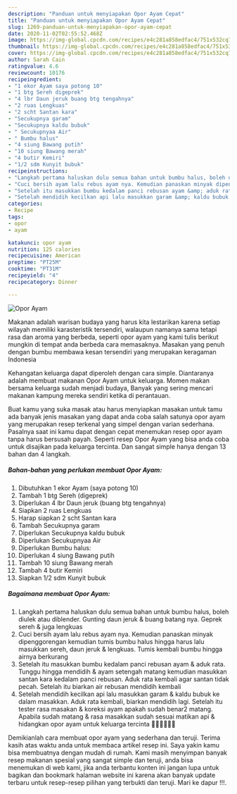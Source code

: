 ```yaml
---
description: "Panduan untuk menyiapakan Opor Ayam Cepat"
title: "Panduan untuk menyiapakan Opor Ayam Cepat"
slug: 1269-panduan-untuk-menyiapakan-opor-ayam-cepat
date: 2020-11-02T02:55:52.468Z
image: https://img-global.cpcdn.com/recipes/e4c281a858edfac4/751x532cq70/opor-ayam-foto-resep-utama.jpg
thumbnail: https://img-global.cpcdn.com/recipes/e4c281a858edfac4/751x532cq70/opor-ayam-foto-resep-utama.jpg
cover: https://img-global.cpcdn.com/recipes/e4c281a858edfac4/751x532cq70/opor-ayam-foto-resep-utama.jpg
author: Sarah Cain
ratingvalue: 4.6
reviewcount: 10176
recipeingredient:
- "1 ekor Ayam saya potong 10"
- "1 btg Sereh digeprek"
- "4 lbr Daun jeruk buang btg tengahnya"
- "2 ruas Lengkuas"
- "2 scht Santan kara"
- "Secukupnya garam"
- "Secukupnya kaldu bubuk"
- " Secukupnyaa Air"
- " Bumbu halus"
- "4 siung Bawang putih"
- "10 siung Bawang merah"
- "4 butir Kemiri"
- "1/2 sdm Kunyit bubuk"
recipeinstructions:
- "Langkah pertama haluskan dulu semua bahan untuk bumbu halus, boleh diulek atau diblender. Gunting daun jeruk &amp; buang batang nya. Geprek sereh &amp; juga lengkuas"
- "Cuci bersih ayam lalu rebus ayam nya. Kemudian panaskan minyak dipenggorengan kemudian tumis bumbu halus hingga harus lalu masukkan sereh, daun jeruk &amp; lengkuas. Tumis kembali bumbu hingga airnya berkurang"
- "Setelah itu masukkan bumbu kedalam panci rebusan ayam &amp; aduk rata. Tunggu hingga mendidih &amp; ayam setengah matang kemudian masukkan santan kara kedalam panci rebusan. Aduk rata kembali agar santan tidak pecah. Setelah itu biarkan air rebusan mendidih kembali"
- "Setelah mendidih kecilkan api lalu masukkan garam &amp; kaldu bubuk ke dalam masakkan. Aduk rata kembali, biarkan mendidih lagi. Setelah itu tester rasa masakan &amp; koreksi ayam apakah sudah benar2 matang. Apabila sudah matang &amp; rasa masakkan sudah sesuai matikan api &amp; hidangkan opor ayam untuk keluarga tercinta 🥰🥰🙏🏻🙏🏻"
categories:
- Recipe
tags:
- opor
- ayam

katakunci: opor ayam 
nutrition: 125 calories
recipecuisine: American
preptime: "PT25M"
cooktime: "PT31M"
recipeyield: "4"
recipecategory: Dinner

---
```



![Opor Ayam](https://img-global.cpcdn.com/recipes/e4c281a858edfac4/751x532cq70/opor-ayam-foto-resep-utama.jpg)

Makanan adalah warisan budaya yang harus kita lestarikan karena setiap wilayah memiliki karasteristik tersendiri, walaupun namanya sama tetapi rasa dan aroma yang berbeda, seperti opor ayam yang kami tulis berikut mungkin di tempat anda berbeda cara memasaknya. Masakan yang penuh dengan bumbu membawa kesan tersendiri yang merupakan keragaman Indonesia



Kehangatan keluarga dapat diperoleh dengan cara simple. Diantaranya adalah membuat makanan Opor Ayam untuk keluarga. Momen makan bersama keluarga sudah menjadi budaya, Banyak yang sering mencari makanan kampung mereka sendiri ketika di perantauan.

Buat kamu yang suka masak atau harus menyiapkan masakan untuk tamu ada banyak jenis masakan yang dapat anda coba salah satunya opor ayam yang merupakan resep terkenal yang simpel dengan varian sederhana. Pasalnya saat ini kamu dapat dengan cepat menemukan resep opor ayam tanpa harus bersusah payah.
Seperti resep Opor Ayam yang bisa anda coba untuk disajikan pada keluarga tercinta. Dan sangat simple hanya dengan 13 bahan dan 4 langkah.


<!--inarticleads1-->

##### Bahan-bahan yang perlukan membuat Opor Ayam:

1. Dibutuhkan 1 ekor Ayam (saya potong 10)
1. Tambah 1 btg Sereh (digeprek)
1. Diperlukan 4 lbr Daun jeruk (buang btg tengahnya)
1. Siapkan 2 ruas Lengkuas
1. Harap siapkan 2 scht Santan kara
1. Tambah Secukupnya garam
1. Diperlukan Secukupnya kaldu bubuk
1. Diperlukan  Secukupnyaa Air
1. Diperlukan  Bumbu halus:
1. Diperlukan 4 siung Bawang putih
1. Tambah 10 siung Bawang merah
1. Tambah 4 butir Kemiri
1. Siapkan 1/2 sdm Kunyit bubuk




<!--inarticleads2-->

##### Bagaimana membuat  Opor Ayam:

1. Langkah pertama haluskan dulu semua bahan untuk bumbu halus, boleh diulek atau diblender. Gunting daun jeruk &amp; buang batang nya. Geprek sereh &amp; juga lengkuas
1. Cuci bersih ayam lalu rebus ayam nya. Kemudian panaskan minyak dipenggorengan kemudian tumis bumbu halus hingga harus lalu masukkan sereh, daun jeruk &amp; lengkuas. Tumis kembali bumbu hingga airnya berkurang
1. Setelah itu masukkan bumbu kedalam panci rebusan ayam &amp; aduk rata. Tunggu hingga mendidih &amp; ayam setengah matang kemudian masukkan santan kara kedalam panci rebusan. Aduk rata kembali agar santan tidak pecah. Setelah itu biarkan air rebusan mendidih kembali
1. Setelah mendidih kecilkan api lalu masukkan garam &amp; kaldu bubuk ke dalam masakkan. Aduk rata kembali, biarkan mendidih lagi. Setelah itu tester rasa masakan &amp; koreksi ayam apakah sudah benar2 matang. Apabila sudah matang &amp; rasa masakkan sudah sesuai matikan api &amp; hidangkan opor ayam untuk keluarga tercinta 🥰🥰🙏🏻🙏🏻




Demikianlah cara membuat opor ayam yang sederhana dan teruji. Terima kasih atas waktu anda untuk membaca artikel resep ini. Saya yakin kamu bisa membuatnya dengan mudah di rumah. Kami masih menyimpan banyak resep makanan spesial yang sangat simple dan teruji, anda bisa menemukan di web kami, jika anda terbantu konten ini jangan lupa untuk bagikan dan bookmark halaman website ini karena akan banyak update terbaru untuk resep-resep pilihan yang terbukti dan teruji. Mari ke dapur !!!. 
